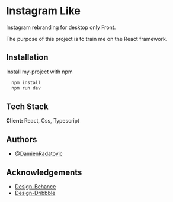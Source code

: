 
# Instagram Like

Instagram rebranding for desktop only Front.

The purpose of this project is to train me on the React framework.

## Installation

Install my-project with npm

```bash
  npm install
  npm run dev
```

## Tech Stack

**Client:** React, Css, Typescript


## Authors

- [@DamienRadatovic](https://www.github.com/DamienRadatovic)


## Acknowledgements

- [Design-Behance](https://www.behance.net/gallery/125914943/Instagram-Desktop?tracking_source=search_projects|instagram+desktop&l=3)
- [Design-Dribbble](https://dribbble.com/jeandelbrel/projects/875298-Instagram-Desktop-Redesign)

